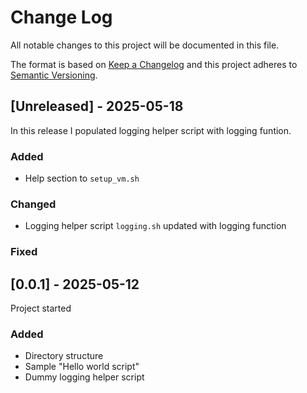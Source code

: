 # Change Log
All notable changes to this project will be documented in this file.
 
The format is based on [Keep a Changelog](http://keepachangelog.com/)
and this project adheres to [Semantic Versioning](http://semver.org/).
 
## [Unreleased] - 2025-05-18
 
In this release I populated logging helper script with logging funtion.
 
### Added
- Help section to `setup_vm.sh`
 
### Changed
- Logging helper script `logging.sh` updated with logging function 

### Fixed
 
## [0.0.1] - 2025-05-12
  
Project started
 
### Added
- Directory structure
- Sample "Hello world script"
- Dummy logging helper script